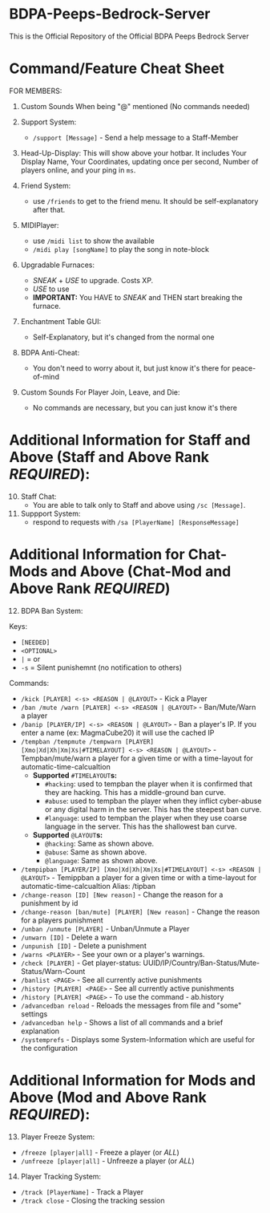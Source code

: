 # BDPA-Peeps-Bedrock-Server
This is the Official Repository of the Official BDPA Peeps Bedrock Server


# Command/Feature Cheat Sheet

FOR MEMBERS:

1. Custom Sounds When being "@" mentioned (No commands needed)
1. Support System:
    * ```/support [Message]``` - Send a help message to a Staff-Member
  
3. Head-Up-Display: This will show above your hotbar. It includes Your Display Name, Your Coordinates, updating once per second, Number of players online, and your ping in ```ms```. 

4. Friend System:
    * use ```/friends``` to get to the friend menu. It should be self-explanatory after that.
5. MIDIPlayer:
    * use ```/midi list``` to show the available
    * ```/midi play [songName]``` to play the song in note-block
6. Upgradable Furnaces:
    * *SNEAK* + *USE* to upgrade. Costs XP.
    * *USE* to use
    * **IMPORTANT:** You HAVE to *SNEAK* and THEN start breaking the furnace.
    
7. Enchantment Table GUI:
    * Self-Explanatory, but it's changed from the normal one
    
8. BDPA Anti-Cheat:
    * You don't need to worry about it, but just know it's there for peace-of-mind
    
9. Custom Sounds For Player Join, Leave, and Die:
    * No commands are necessary, but you can just know it's there
    
# Additional Information for Staff and Above (Staff and Above Rank *REQUIRED*):

10. Staff Chat:
    * You are able to talk only to Staff and above using ```/sc [Message]```.
11. Suppport System:
    * respond to requests with ```/sa [PlayerName] [ResponseMessage]```
    
# Additional Information for Chat-Mods and Above (Chat-Mod and Above Rank *REQUIRED*)

12. BDPA Ban System:

Keys:
  * ```[NEEDED]```
  * ```<OPTIONAL>```
  * ```|``` = or
  * ```-s``` = Silent punishemnt (no notification to others)
  
Commands:
   * ```/kick [PLAYER] <-s> <REASON | @LAYOUT>``` - Kick a Player
   * ```/ban /mute /warn [PLAYER] <-s> <REASON | @LAYOUT>``` - Ban/Mute/Warn a player
   * ```/banip [PLAYER/IP] <-s> <REASON | @LAYOUT>``` - Ban a player's IP. If you enter a name (ex: MagmaCube20) it will use the cached IP
   * ```/tempban /tempmute /tempwarn [PLAYER] [Xmo|Xd|Xh|Xm|Xs|#TIMELAYOUT] <-s> <REASON | @LAYOUT>``` - Tempban/mute/warn a player for a given time or with a time-layout for automatic-time-calcualtion
      * **Supported** ```#TIMELAYOUT```**s:**
         * ```#hacking```: used to tempban the player when it is confirmed that they are hacking. This has a middle-ground ban curve.
         * ```#abuse```: used to tempban the player when they inflict cyber-abuse or any digital harm in the server. This has the steepest ban curve.
         * ```#language```: used to tempban the player when they use coarse language in the server. This has the shallowest ban curve.
      * **Supported** ```@LAYOUT```**s:**
         * ```@hacking```: Same as shown above.
         * ```@abuse```: Same as shown above.
         * ```@language```: Same as shown above.
   * ```/tempipban [PLAYER/IP] [Xmo|Xd|Xh|Xm|Xs|#TIMELAYOUT] <-s> <REASON | @LAYOUT>``` - Temippban a player for a given time or with a time-layout for automatic-time-calcualtion
Alias: /tipban
   * ```/change-reason [ID] [New reason]``` - Change the reason for a punishment by id
   * ```/change-reason [ban/mute] [PLAYER] [New reason]``` - Change the reason for a players punishment
   * ```/unban /unmute [PLAYER]``` - Unban/Unmute a Player
   * ```/unwarn [ID]``` - Delete a warn
   * ```/unpunish [ID]``` - Delete a punishment
   * ```/warns <PLAYER>``` - See your own or a player's warnings.
   * ```/check [PLAYER]``` - Get player-status: UUID/IP/Country/Ban-Status/Mute-Status/Warn-Count
   * ```/banlist <PAGE>``` - See all currently active punishments
   * ```/history [PLAYER] <PAGE>``` - See all currently active punishments
   * ```/history [PLAYER] <PAGE>``` - To use the command - ab.history
   * ```/advancedban reload``` - Reloads the messages from file and "some" settings
   * ```/advancedban help``` - Shows a list of all commands and a brief explanation
   * ```/systemprefs``` - Displays some System-Information which are useful for the configuration

# Additional Information for Mods and Above (Mod and Above Rank *REQUIRED*):

13. Player Freeze System:
   * ```/freeze [player|all]``` - Freeze a player (or *ALL*)
   * ```/unfreeze [player|all]``` - Unfreeze a player (or *ALL*)

14. Player Tracking System:
   * ```/track [PlayerName]``` - Track a Player
   * ```/track close``` - Closing the tracking session
